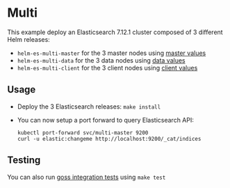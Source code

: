 # Multi

This example deploy an Elasticsearch 7.12.1 cluster composed of 3 different Helm
releases:

- `helm-es-multi-master` for the 3 master nodes using [master values][]
- `helm-es-multi-data` for the 3 data nodes using [data values][]
- `helm-es-multi-client` for the 3 client nodes using [client values][]

## Usage

* Deploy the 3 Elasticsearch releases: `make install`

* You can now setup a port forward to query Elasticsearch API:

  ```
  kubectl port-forward svc/multi-master 9200
  curl -u elastic:changeme http://localhost:9200/_cat/indices
  ```

## Testing

You can also run [goss integration tests][] using `make test`


[client values]: https://github.com/elastic/helm-charts/tree/7.12/elasticsearch/examples/multi/client.yaml
[data values]: https://github.com/elastic/helm-charts/tree/7.12/elasticsearch/examples/multi/data.yaml
[goss integration tests]: https://github.com/elastic/helm-charts/tree/7.12/elasticsearch/examples/multi/test/goss.yaml
[master values]: https://github.com/elastic/helm-charts/tree/7.12/elasticsearch/examples/multi/master.yaml

